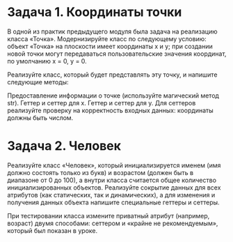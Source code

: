 # Задача 1. Координаты точки

В одной из практик предыдущего модуля была задача на реализацию класса «Точка». Модернизируйте класс по следующему условию: объект «Точка» на плоскости имеет координаты x и y; при создании новой точки могут передаваться пользовательские значения координат, по умолчанию x = 0, y = 0. 

 

Реализуйте класс, который будет представлять эту точку, и напишите следующие методы:

Предоставление информации о точке (используйте магический метод str).
Геттер и сеттер для x.
Геттер и сеттер для y.
Для сеттеров реализуйте проверку на корректность входных данных: координаты должны быть числом.



# Задача 2. Человек

Реализуйте класс «Человек», который инициализируется именем (имя должно состоять только из букв) и возрастом (должен быть в диапазоне от 0 до 100), а внутри класса считается общее количество инициализированных объектов. Реализуйте сокрытие данных для всех атрибутов (как статических, так и динамических), а для изменения и получения данных объекта напишите специальные геттеры и сеттеры. 

При тестировании класса измените приватный атрибут (например, возраст) двумя способами: сеттером и «крайне не рекомендуемым», который был показан в уроке.